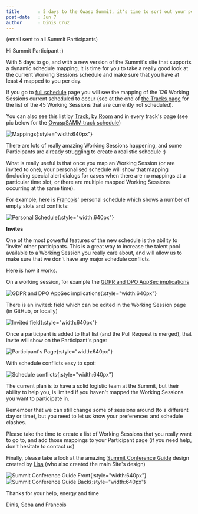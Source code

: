 ```yaml
---
title       : 5 days to the Owasp Summit, it's time to sort out your personalised Summit schedule!
post-date   : Jun 7
author      : Dinis Cruz
---
```


(email sent to all Summit Participants)

Hi Summit Participant :)

With 5 days to go, and with a new version of the Summit's site that supports a dynamic schedule mapping, it is time for you to take a really good look at the current Working Sessions schedule and make sure that you have at least 4 mapped to you per day.

If you go to [full schedule](https://owaspsummit.org/pages/schedule/) page you will see the mapping of the 126 Working Sessions current scheduled to occur (see at the end of [the Tracks page](https://owaspsummit.org/website/working-sessions.html) for the list of the 45 Working Sessions that are currently not scheduled).

You can also see this list by [Track](https://owaspsummit.org/pages/schedule/by-track/Mon.html), by [Room](https://owaspsummit.org/pages/schedule/by-room/Mon.html) and in every track's page (see pic below for the [OwaspSAMM track schedule](https://owaspsummit.org/Working-Sessions/OwaspSAMM/index.html))

![Mappings](http://3.bp.blogspot.com/-Wdm2imQkdJA/WTepIDIxB4I/AAAAAAAAN9o/Mx2Dzp1hio8emtL0JMuK_y-Irfut36BKwCK4B/s1600/image-796614.png"){:style="width:640px"}

There are lots of really amazing Working Sessions happening, and some Participants are already struggling to create a realistic schedule :)

What is really useful is that once you map an Working Session (or are invited to one), your personalised schedule will show that mapping (including special alert dialogs for cases when there are no mappings at a particular time slot, or there are multiple mapped Working Sessions occurring at the same time).

For example, here is [Francois](https://owaspsummit.org/Participants/ticket-24h-sponsor/Francois-Raynaud.html)' personal schedule which shows a number of empty slots and conflicts:

![Personal Schedule](https://1.bp.blogspot.com/-X8gCswzYATg/WTepJa9OJqI/AAAAAAAAN9w/DD64QcmDe4MwvsxW8t1FykVY1SNKJp0jgCK4B/s640/image-703625.png){:style="width:640px"}

**Invites**

One of the most powerful features of the new schedule is the ability to 'invite' other participants. This is a great way to increase the talent pool available to a Working Session you really care about, and will allow us to make sure that we don't have any major schedule conflicts.

Here is how it works.

On a working session, for example the [GDPR and DPO AppSec implications](https://owaspsummit.org/Working-Sessions/CISO/GDRP-DPO-and-AppSec.html)

![GDPR and DPO AppSec implications](https://2.bp.blogspot.com/-koxPo8EDStc/WTepKisat1I/AAAAAAAAN94/xNKN1VdhMkEJsbshuP_eAdL3Ew05wj8bQCK4B/s640/image-708460.png){:style="width:640px"}

There is an invited: field which can be edited in the Working Session page (in GitHub, or locally)

![Invited field](https://4.bp.blogspot.com/-_p2aZiZUMXI/WTepLiFUaDI/AAAAAAAAN-A/skU69KuIVQUxA08tqCnEynE4ePX4ehG-QCK4B/s640/image-712815.png){:style="width:640px"}

Once a participant is added to that list (and the Pull Request is merged), that invite will show on the Participant's page:

![Participant's Page](https://2.bp.blogspot.com/-el4q_czyiGE/WTepM2B5EWI/AAAAAAAAN-I/8H_bbx9JzxwTbNQym20iDuCsI1vlM8SQACK4B/s640/image-717154.png){:style="width:640px"}

With schedule conflicts easy to spot:

![Schedule conflicts](https://4.bp.blogspot.com/-rfPf_1WADaY/WTepNxFLJeI/AAAAAAAAN-Q/CbptVPHh__cF1NK_KuEGKePuYgNquGCqACK4B/s640/image-721301.png){:style="width:640px"}

The current plan is to have a solid logistic team at the Summit, but their ability to help you, is limited if you haven't mapped the Working Sessions you want to participate in.

Remember that we can still change some of sessions around (to a different day or time), but you need to let us know your preferences and schedule clashes.

Please take the time to create a list of Working Sessions that you really want to go to, and add those mappings to your Participant page (if you need help, don't hesitate to contact us)

Finally, please take a look at the amazing [Summit Conference Guide](https://owaspsummit.org/2017/06/07/Summit-Conference-Guide.html) design created by [Lisa](https://owaspsummit.org/Participants/ticket-24h-sponsor/Lisa-Raynaud.html) (who also created the main Site's design)

![Summit Conference Guide Front](https://1.bp.blogspot.com/-YUARfX7T0HE/WTepO2XscGI/AAAAAAAAN-Y/yNQKv295220EaTfxmXKNIoTNkiz4nHUuACK4B/s640/image-725627.png){:style="width:640px"}
![Summit Conference Guide Back](https://2.bp.blogspot.com/--_DwrACdUUM/WTepQBY0lAI/AAAAAAAAN-g/AY1X1Cys-CY1WE6CRmptQhbucxnthS2ewCK4B/s640/image-730381.png){:style="width:640px"}

Thanks for your help, energy and time

Dinis, Seba and Francois
